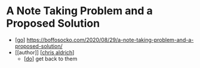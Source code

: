 # A Note Taking Problem and a Proposed Solution

- [[go]] https://boffosocko.com/2020/08/29/a-note-taking-problem-and-a-proposed-solution/
- [[author]] [[chris aldrich]]
  - [[do]] get back to them


[//begin]: # "Autogenerated link references for markdown compatibility"
[go]: go "Go"
[chris aldrich]: chris-aldrich "Chris Aldrich"
[do]: do "Do"
[//end]: # "Autogenerated link references"